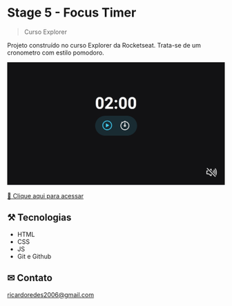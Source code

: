 # Stage 5 - Focus Timer

>Curso Explorer


Projeto construído no curso Explorer da Rocketseat. Trata-se de um cronometro com estilo pomodoro.

![preview](./.github/preview.png)



[ 🔗 Clique aqui para acessar](https://ricardojcosta.github.io/explorer5-focustime/)


## ⚒ Tecnologias

  - HTML 
  - CSS 
  - JS 
  - Git e Github

## ✉ Contato

ricardoredes2006@gmail.com